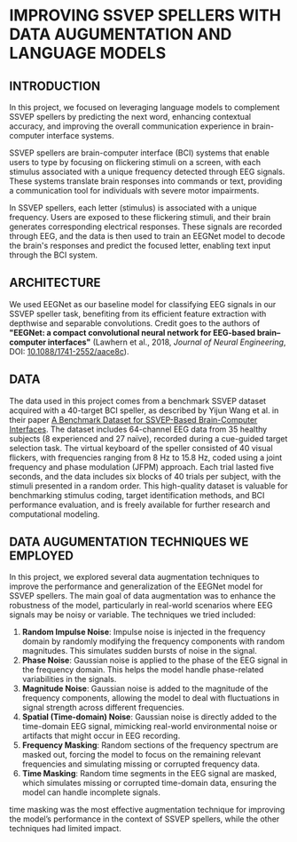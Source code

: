 # IMPROVING SSVEP SPELLERS WITH DATA AUGUMENTATION AND LANGUAGE MODELS

## INTRODUCTION

In this project, we focused on leveraging language models to complement SSVEP spellers by predicting the next word, enhancing contextual accuracy, and improving the overall communication experience in brain-computer interface systems.

SSVEP spellers are brain-computer interface (BCI) systems that enable users to type by focusing on flickering stimuli on a screen, with each stimulus associated with a unique frequency detected through EEG signals. These systems translate brain responses into commands or text, providing a communication tool for individuals with severe motor impairments.

In SSVEP spellers, each letter (stimulus) is associated with a unique frequency. Users are exposed to these flickering stimuli, and their brain generates corresponding electrical responses. These signals are recorded through EEG, and the data is then used to train an EEGNet model to decode the brain's responses and predict the focused letter, enabling text input through the BCI system.

## ARCHITECTURE

We used EEGNet as our baseline model for classifying EEG signals in our SSVEP speller task, benefiting from its efficient feature extraction with depthwise and separable convolutions. Credit goes to the authors of **"EEGNet: a compact convolutional neural network for EEG-based brain–computer interfaces"** (Lawhern et al., 2018, *Journal of Neural Engineering*, DOI: [10.1088/1741-2552/aace8c](https://doi.org/10.1088/1741-2552/aace8c)).

## DATA

The data used in this project comes from a benchmark SSVEP dataset acquired with a 40-target BCI speller, as described by Yijun Wang et al. in their paper [A Benchmark Dataset for SSVEP-Based Brain-Computer Interfaces](https://pubmed.ncbi.nlm.nih.gov/27849543/). The dataset includes 64-channel EEG data from 35 healthy subjects (8 experienced and 27 naïve), recorded during a cue-guided target selection task. The virtual keyboard of the speller consisted of 40 visual flickers, with frequencies ranging from 8 Hz to 15.8 Hz, coded using a joint frequency and phase modulation (JFPM) approach. Each trial lasted five seconds, and the data includes six blocks of 40 trials per subject, with the stimuli presented in a random order. This high-quality dataset is valuable for benchmarking stimulus coding, target identification methods, and BCI performance evaluation, and is freely available for further research and computational modeling.

## DATA AUGUMENTATION TECHNIQUES WE EMPLOYED

In this project, we explored several data augmentation techniques to improve the performance and generalization of the EEGNet model for SSVEP spellers. The main goal of data augmentation was to enhance the robustness of the model, particularly in real-world scenarios where EEG signals may be noisy or variable. The techniques we tried included:

1. **Random Impulse Noise**: Impulse noise is injected in the frequency domain by randomly modifying the frequency components with random magnitudes. This simulates sudden bursts of noise in the signal.
2. **Phase Noise**: Gaussian noise is applied to the phase of the EEG signal in the frequency domain. This helps the model handle phase-related variabilities in the signals.
3. **Magnitude Noise**: Gaussian noise is added to the magnitude of the frequency components, allowing the model to deal with fluctuations in signal strength across different frequencies.
4. **Spatial (Time-domain) Noise**: Gaussian noise is directly added to the time-domain EEG signal, mimicking real-world environmental noise or artifacts that might occur in EEG recording.
5. **Frequency Masking**: Random sections of the frequency spectrum are masked out, forcing the model to focus on the remaining relevant frequencies and simulating missing or corrupted frequency data.
6. **Time Masking**: Random time segments in the EEG signal are masked, which simulates missing or corrupted time-domain data, ensuring the model can handle incomplete signals.

 time masking was the most effective augmentation technique for improving the model’s performance in the context of SSVEP spellers, while the other techniques had limited impact.

